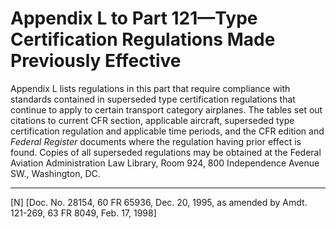 # Appendix L to Part 121—Type Certification Regulations Made Previously Effective


Appendix L lists regulations in this part that require compliance with standards contained in superseded type certification regulations that continue to apply to certain transport category airplanes. The tables set out citations to current CFR section, applicable aircraft, superseded type certification regulation and applicable time periods, and the CFR edition and _Federal Register_ documents where the regulation having prior effect is found. Copies of all superseded regulations may be obtained at the Federal Aviation Administration Law Library, Room 924, 800 Independence Avenue SW., Washington, DC. 



---

[N] [Doc. No. 28154, 60 FR 65936, Dec. 20, 1995, as amended by Amdt. 121-269, 63 FR 8049, Feb. 17, 1998]




